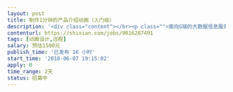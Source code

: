 ```yaml
---                
layout: post       
title: 制作1分钟的产品介绍动画（入门级）           
description: '<div class="content"></br><p class="">面向G端的大数据信息服务产品，需要制作一个1分钟的产品介绍动画</p></br><p class="">有脚本，有产品和行业基本信息（方便理解）</p></br><p class="">设计者需要擅长flash动画制作或者AE，有动画案例</p></br><p class="">此费用不包括配音（飞碟说式）</p></br><p class="">经费有限，不接受此预算的请绕行</p></br></div>'     
contenturl: https://shixian.com/jobs/9016287491      
tags: [动画设计,远程]            
salary: 预估1500元          
publish_time: '已发布 16 小时'         
start_time: '2018-06-07 19:15:02'           
apply: 0                   
time_range: 2天              
status: 招募中                  
---                 
```

